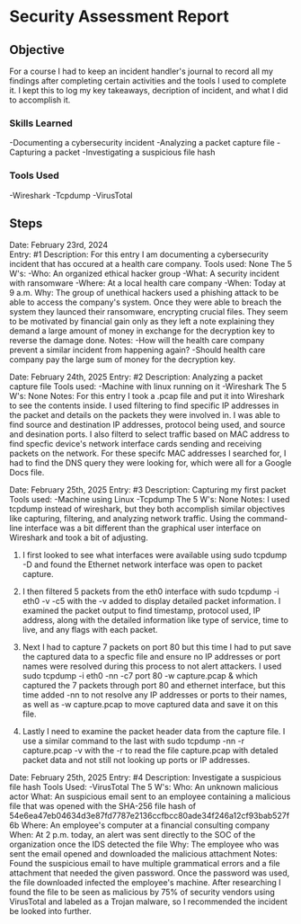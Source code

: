 # Security Assessment Report

## Objective

For a course I had to keep an incident handler's journal to record all my findings after completing certain activities and the tools I used to complete it. I kept this to log my key takeaways, decription of incident, and what I did to accomplish it.

### Skills Learned

-Documenting a cybersecurity incident
-Analyzing a packet capture file
-Capturing a packet
-Investigating a suspicious file hash

### Tools Used

-Wireshark
-Tcpdump
-VirusTotal

## Steps

Date: February 23rd, 2024 <br>
Entry: #1
Description: For this entry I am documenting a cybersecurity incident that has occured at a health care company.
Tools used: None
The 5 W's: 
-Who: An organized ethical hacker group
-What: A security incident with ransomware
-Where: At a local health care company
-When: Today at 9 a.m.
Why: The group of unethical hackers used a phishing attack to be able to access the company's system. Once they were able to breach the system they launced their ransomware, encrypting crucial files. They seem to be motivated by financial gain only as they left a note explaining they demand a large amount of money in exchange for the decryption key to reverse the damage done.
Notes: 
-How will the health care company prevent a similar incident from happening again?
-Should health care company pay the large sum of money for the decryption key. 


Date: February 24th, 2025
Entry: #2
Description: Analyzing a packet capture file
Tools used: 
-Machine with linux running on it
-Wireshark
The 5 W's: None
Notes: For this entry I took a .pcap file and put it into Wireshark to see the contents inside. I used filtering to find specific IP addresses in the packet and details on the packets they were involved in. I was able to find source and destination IP addresses, protocol being used, and source and desination ports. I also filterd to select traffic based on MAC address to find specfic device's network interface cards sending and receiving packets on the network. For these specifc MAC addresses I searched for, I had to find the DNS query they were looking for, which were all for a Google Docs file.


Date: February 25th, 2025
Entry: #3
Description: Capturing my first packet
Tools used:
-Machine using Linux
-Tcpdump
The 5 W's: None
Notes: I used tcpdump instead of wireshark, but they both accomplish similar objectives like capturing, filtering, and analyzing network traffic. Using the command-line interface was a bit different than the graphical user interface on Wireshark and took a bit of adjusting. 

1. I first looked to see what interfaces were available using  sudo tcpdump -D  and found the Ethernet network interface was open to packet capture. 

2. I then filtered 5 packets from the eth0 interface with  sudo tcpdump -i eth0 -v -c5   with the -v added to display detailed packet information. I examined the packet output to find timestamp, protocol used, IP address, along with the detailed information like type of service, time to live, and any flags with each packet. 

3. Next I had to capture 7 packets on port 80 but this time I had to put save the captured data to a specfic file and ensure no IP addresses or port names were resolved during this process to not alert attackers. I used  sudo tcpdump -i eth0 -nn -c7 port 80 -w capture.pcap &   which captured the 7 packets through port 80 and ethernet interface, but this time added -nn to not resolve any IP addresses or ports to their names, as well as  -w capture.pcap  to move captured data and save it on this file.

4. Lastly I need to examine the packet header data from the capture file. I use a similar command to the last with       sudo tcpdump -nn -r capture.pcap -v   with the -r to read the file capture.pcap with detaled packet data and not still not looking up ports or IP addresses.


Date: February 25th, 2025
Entry: #4
Description: Investigate a suspicious file hash
Tools Used:
-VirusTotal
The 5 W's: 
Who: An unknown malicious actor
What: An suspicious email sent to an employee containing a malicious file that was opened with the SHA-256 file hash of 54e6ea47eb04634d3e87fd7787e2136ccfbcc80ade34f246a12cf93bab527f6b
Where: An employee's computer at a financial consulting company
When: At 2 p.m. today, an alert was sent directly to the SOC of the organization once the IDS detected the file
Why: The employee who was sent the email opened and downloaded the malicious attachment
Notes:
Found the suspicious email to have multiple grammatical errors and a file attachment that needed the given password. Once the password was used, the file downloaded infected the employee's machine. After researching I found the file to be seen as malicious by 75% of security vendors using VirusTotal and labeled as a Trojan malware, so I recommended the incident be looked into further.


